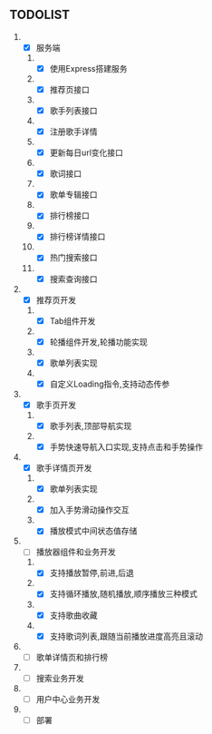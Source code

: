 ## TODOLIST

1. - [x] 服务端
    1. - [x] 使用Express搭建服务
    2. - [x] 推荐页接口
    3. - [x] 歌手列表接口
    4. - [x] 注册歌手详情
    5. - [x] 更新每日url变化接口
    6. - [x] 歌词接口
    7. - [x] 歌单专辑接口
    8. - [x] 排行榜接口
    9. - [x] 排行榜详情接口
    10. - [x] 热门搜索接口
    11. - [x] 搜索查询接口

2. - [x] 推荐页开发 
   1. - [x] Tab组件开发
   2. - [x] 轮播组件开发,轮播功能实现
   3. - [x] 歌单列表实现
   4. - [x] 自定义Loading指令,支持动态传参

3. - [x] 歌手页开发
   1. - [x] 歌手列表,顶部导航实现
   2. - [x] 手势快速导航入口实现,支持点击和手势操作
4. - [x] 歌手详情页开发
    1. - [x] 歌单列表实现
    2. - [x] 加入手势滑动操作交互
    3. - [x] 播放模式中间状态值存储
5. - [ ] 播放器组件和业务开发
    1. - [x] 支持播放暂停,前进,后退
    2. - [x] 支持循环播放,随机播放,顺序播放三种模式
    3. - [x] 支持歌曲收藏
    3. - [x] 支持歌词列表,跟随当前播放进度高亮且滚动
6. - [ ] 歌单详情页和排行榜
7. - [ ] 搜索业务开发
8. - [ ] 用户中心业务开发
9. - [ ] 部署